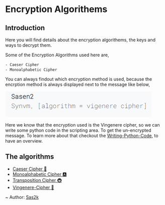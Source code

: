 # Encryption Algorithems

## Introduction

Here you will find details about the encryption algorithems, the keys and ways to decrypt them.

Some of the Encryption Algorithms used here are,

    - Caeser Cipher
    - Monoalphabetic Cipher

You can always findout which encryption method is used, because the encrption method is always displayed next to the message like below,

![Example-Message](../images/example-message-1.png)

Here we know that the encryption used is the Vingenere cipher, so we can write some python code in the scripting area. To get the un-encrypted message. To learn more about that checkout the [Writing-Python-Code](../Writing-Python-Code), to have an overview.

## The algorithms

- [Caeser Cipher 🍕](/Algorithms/caeser-cipher)
- [Monoalphabetic Cipher 🅰](/Algorithms/monoalphabetic-cipher)
- [Transposition Cipher 🚇](/Algorithms/transposition-cipher)
- [Vingenere-Cipher 📼](/Algorithms/vingenere-cipher)


~ Author: [Sas2k](https://github.com/Sas2k)